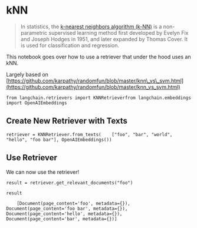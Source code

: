 kNN
===

> In statistics, the [k-nearest neighbors algorithm (k-NN)](https://en.wikipedia.org/wiki/K-nearest_neighbors_algorithm) is a non-parametric supervised learning method first developed by Evelyn Fix and Joseph Hodges in 1951, and later expanded by Thomas Cover. It is used for classification and regression.

This notebook goes over how to use a retriever that under the hood uses an kNN.

Largely based on [https://github.com/karpathy/randomfun/blob/master/knn\_vs\_svm.html](https://github.com/karpathy/randomfun/blob/master/knn_vs_svm.html)

    from langchain.retrievers import KNNRetrieverfrom langchain.embeddings import OpenAIEmbeddings

Create New Retriever with Texts[](#create-new-retriever-with-texts "Direct link to Create New Retriever with Texts")
---------------------------------------------------------------------------------------------------------------------

    retriever = KNNRetriever.from_texts(    ["foo", "bar", "world", "hello", "foo bar"], OpenAIEmbeddings())

Use Retriever[](#use-retriever "Direct link to Use Retriever")
---------------------------------------------------------------

We can now use the retriever!

    result = retriever.get_relevant_documents("foo")

    result

        [Document(page_content='foo', metadata={}),     Document(page_content='foo bar', metadata={}),     Document(page_content='hello', metadata={}),     Document(page_content='bar', metadata={})]